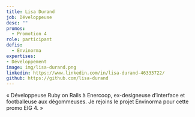 ```yaml
---
title: Lisa Durand
job: Développeuse
desc: ""
promos:
  - Promotion 4
role: participant
defis:
  - Envinorma
expertises:
- Développement
image: img/lisa-durand.png
linkedin: https://www.linkedin.com/in/lisa-durand-46333722/
github: https://github.com/lisa-durand
---
```

« Développeuse Ruby on Rails à Enercoop, ex-designeuse d’interface et footballeuse aux dégommeuses. Je rejoins le projet Envinorma pour cette promo EIG 4. »

